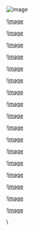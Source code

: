 ![image](Pint_of_science\Slide1.JPG) 

 \![image](Pint_of_science\Slide2.JPG) 

 \![image](Pint_of_science\Slide3.JPG) 

 \![image](Pint_of_science\Slide4.JPG) 

 \![image](Pint_of_science\Slide5.JPG) 

 \![image](Pint_of_science\Slide6.JPG) 

 \![image](Pint_of_science\Slide7.JPG) 

 \![image](Pint_of_science\Slide8.JPG) 

 \![image](Pint_of_science\Slide9.JPG) 

 \![image](Pint_of_science\Slide10.JPG) 

 \![image](Pint_of_science\Slide11.JPG) 

 \![image](Pint_of_science\Slide12.JPG) 

 \![image](Pint_of_science\Slide13.JPG) 

 \![image](Pint_of_science\Slide14.JPG) 

 \![image](Pint_of_science\Slide15.JPG) 

 \![image](Pint_of_science\Slide16.JPG) 

 \![image](Pint_of_science\Slide17.JPG) 

 \![image](Pint_of_science\Slide18.JPG) 

 \